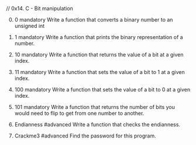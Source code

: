 // 0x14. C - Bit manipulation


0. 0
mandatory
Write a function that converts a binary number to an unsigned int

1. 1
mandatory
Write a function that prints the binary representation of a number.

2. 10
mandatory
Write a function that returns the value of a bit at a given index.

3. 11
mandatory
Write a function that sets the value of a bit to 1 at a given index.

4. 100
mandatory
Write a function that sets the value of a bit to 0 at a given index.

5. 101
mandatory
Write a function that returns the number of bits you would need to flip to get from one number to another.

6. Endianness
#advanced
Write a function that checks the endianness.

7. Crackme3
#advanced
Find the password for this program.
